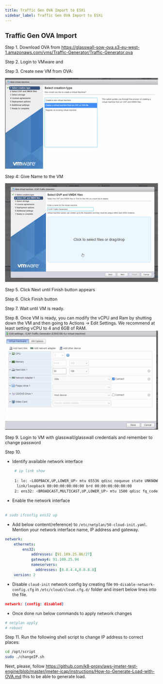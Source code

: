 ```yaml
---
title: Traffic Gen OVA Import to ESXi
sidebar_label: Traffic Gen OVA Import to ESXi
---
```

## Traffic Gen OVA Import

Step 1. Download OVA from https://glasswall-sow-ova.s3-eu-west-1.amazonaws.com/vms/Traffic-Generator/Traffic-Generator.ova

Step 2. Login to VMware and 

Step 3. Create new VM from OVA:

![vm_load_vision](img/newVM-ova.png)

Step 4: Give Name to the VM

![vm_load_vision](img/OVAVMName.png)

Step 5. Click Next until Finish button appears

Step 6. Click Finish button

Step 7. Wait until VM is ready. 

Step 8. Once VM is ready, you can modify the vCPU and Ram by shutting down the VM and then going to Actions -> Edit Settings. We recommend at least setting vCPU to 4 and 6GB of RAM.
![vm_load_vision](img/VM-Memory-Change.png)

Step 9. Login to VM with glasswall/glasswall credentials and remember to change password

Step 10. 

- Identify available network interface
  
  ```sh
   # ip link show

   1: lo: <LOOPBACK,UP,LOWER_UP> mtu 65536 qdisc noqueue state UNKNOWN mode DEFAULT group default qlen 1000
    link/loopback 00:00:00:00:00:00 brd 00:00:00:00:00:00
   2: ens32: <BROADCAST,MULTICAST,UP,LOWER_UP> mtu 1500 qdisc fq_codel state UP mode DEFAULT group default qlen 1000 link/ether 00:0c:29:00:22:80 brd ff:ff:ff:ff:ff:ff
  ```
- Enable the network interface

```sh

# sudo ifconfig ens32 up
```

- Add below content(reference) to `/etc/netplan/50-cloud-init.yaml`. Mention your network interface name, IP address and gateway.  

```yaml
network:
    ethernets:
        ens32:
            addresses: [91.109.25.86/27]
            gateway4: 91.109.25.94
            nameservers:
              addresses: [8.8.4.4,8.8.8.8]
    version: 2
```
- Disable `cloud-init` network config by creating file `99-disable-network-config.cfg` in   `/etc/cloud/cloud.cfg.d/` folder and insert below lines into the file. 

```json
network: {config: disabled}
```

- Once done run below commands to apply network changes

```sh
# netplan apply
# reboot
```

Step 11. Run the following shell script to change IP address to correct places:

```bash
cd /opt/script
sudo ./changeIP.sh
```
Next, please, follow https://github.com/k8-proxy/aws-jmeter-test-engine/blob/master/jmeter-icap/instructions/How-to-Generate-Load-with-OVA.md this to be able to generate load.

